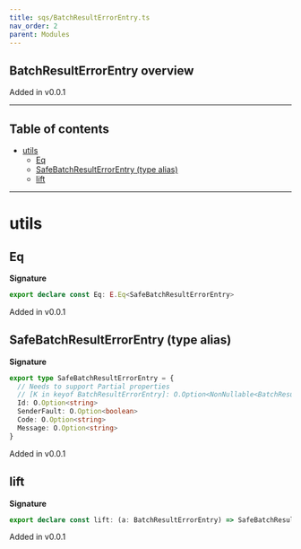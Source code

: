 ```yaml
---
title: sqs/BatchResultErrorEntry.ts
nav_order: 2
parent: Modules
---
```


## BatchResultErrorEntry overview

Added in v0.0.1

---

<h2 class="text-delta">Table of contents</h2>

- [utils](#utils)
  - [Eq](#eq)
  - [SafeBatchResultErrorEntry (type alias)](#safebatchresulterrorentry-type-alias)
  - [lift](#lift)

---

# utils

## Eq

**Signature**

```ts
export declare const Eq: E.Eq<SafeBatchResultErrorEntry>
```

Added in v0.0.1

## SafeBatchResultErrorEntry (type alias)

**Signature**

```ts
export type SafeBatchResultErrorEntry = {
  // Needs to support Partial properties
  // [K in keyof BatchResultErrorEntry]: O.Option<NonNullable<BatchResultErrorEntry[K]>>
  Id: O.Option<string>
  SenderFault: O.Option<boolean>
  Code: O.Option<string>
  Message: O.Option<string>
}
```

Added in v0.0.1

## lift

**Signature**

```ts
export declare const lift: (a: BatchResultErrorEntry) => SafeBatchResultErrorEntry
```

Added in v0.0.1
